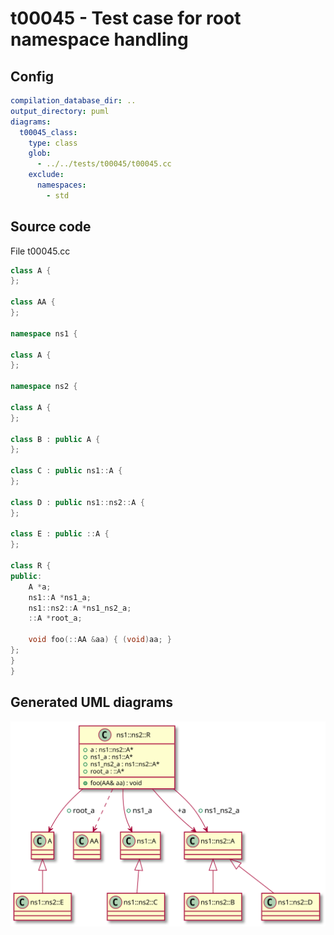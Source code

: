 # t00045 - Test case for root namespace handling
## Config
```yaml
compilation_database_dir: ..
output_directory: puml
diagrams:
  t00045_class:
    type: class
    glob:
      - ../../tests/t00045/t00045.cc
    exclude:
      namespaces:
        - std
```
## Source code
File t00045.cc
```cpp
class A {
};

class AA {
};

namespace ns1 {

class A {
};

namespace ns2 {

class A {
};

class B : public A {
};

class C : public ns1::A {
};

class D : public ns1::ns2::A {
};

class E : public ::A {
};

class R {
public:
    A *a;
    ns1::A *ns1_a;
    ns1::ns2::A *ns1_ns2_a;
    ::A *root_a;

    void foo(::AA &aa) { (void)aa; }
};
}
}

```
## Generated UML diagrams
![t00045_class](./t00045_class.svg "Test case for root namespace handling")

